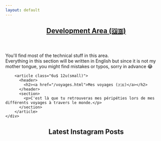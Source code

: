 ```yaml
---
layout: default
---
```


<script src="https://ajax.googleapis.com/ajax/libs/jquery/3.3.1/jquery.min.js"></script>
<div id="main">
  <section>
    <div class="row">
        <article class="6u 12u(small)">
          <header>
            <h2><a href="/dev.html">Development Area (🇬🇧)</a></h2>
          </header>
          <section>
            <p>You'll find most of the technical stuff in this area.<br />
            Everything in this section will be written in English but since it is not my mother tongue, you might find mistakes or typos, sorry in advance 😂</p>
          </section>
        </article>

        <article class="6u$ 12u(small)">
          <header>
            <h2><a href="/voyages.html">Mes voyages (🇫🇷)</a></h2>
          </header>
          <section>
            <p>C'est là que tu retrouveras mes péripéties lors de mes différents voyages à travers le monde.</p>
          </section>
        </article>
    </div>
  </section>
  <section>
    <div class="row">
      <article>
        <header>
          <h2>Latest Instagram Posts</h2>
        </header>
      </article>
      <div id="instafeed" class="row"></div>
    </div>
  </section>
</div>
<script type="text/javascript">
  $(document).ready(function(){
    $.get('https://api.instagram.com/v1/users/self/media/recent/?count=12&access_token=2074401603.30e0ccb.1bab7b868b99480dbf33a04b9c4dbf14', function(apiReturn) {
      $.each(apiReturn.data, function(i, value) {
        $('#instafeed').append('<article><section><a target="_blank" href="'+value.link+'"><img src="'+value.images.thumbnail.url+'" title="'+value.caption.text+'" /></a></section></article>');
      });
    });
  });
</script>